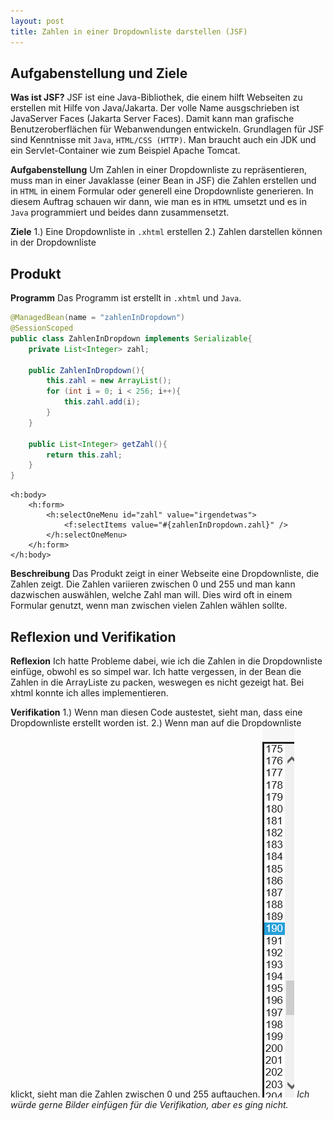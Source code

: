 ```yaml
---
layout: post
title: Zahlen in einer Dropdownliste darstellen (JSF)
---
```


## Aufgabenstellung und Ziele
**Was ist JSF?** 
JSF ist eine Java-Bibliothek, die einem hilft Webseiten zu erstellen mit Hilfe von Java/Jakarta. Der volle Name ausgschrieben ist JavaServer Faces (Jakarta Server Faces). 
Damit kann man grafische Benutzeroberflächen für Webanwendungen entwickeln. Grundlagen für JSF sind Kenntnisse mit `Java`, `HTML/CSS (HTTP)`. 
Man braucht auch ein JDK und ein Servlet-Container wie zum Beispiel Apache Tomcat.

**Aufgabenstellung**
Um Zahlen in einer Dropdownliste zu repräsentieren, muss man in einer Javaklasse (einer Bean in JSF) die Zahlen erstellen und in `HTML` in einem Formular oder generell eine Dropdownliste generieren. 
In diesem Auftrag schauen wir dann, wie man es in `HTML` umsetzt und es in `Java` programmiert und beides dann zusammensetzt.

**Ziele**
1.) Eine Dropdownliste in `.xhtml` erstellen
2.) Zahlen darstellen können in der Dropdownliste


## Produkt
**Programm**
Das Programm ist erstellt in `.xhtml` und `Java`.
```java
@ManagedBean(name = "zahlenInDropdown")
@SessionScoped
public class ZahlenInDropdown implements Serializable{
    private List<Integer> zahl;
    
    public ZahlenInDropdown(){
        this.zahl = new ArrayList();
        for (int i = 0; i < 256; i++){
            this.zahl.add(i);
        }
    }
    
    public List<Integer> getZahl(){
        return this.zahl;
    }
}
```

```xhtml
<h:body>
    <h:form>
        <h:selectOneMenu id="zahl" value="irgendetwas">
            <f:selectItems value="#{zahlenInDropdown.zahl}" />
        </h:selectOneMenu>
    </h:form>
</h:body>
```

**Beschreibung**
Das Produkt zeigt in einer Webseite eine Dropdownliste, die Zahlen zeigt. 
Die Zahlen variieren zwischen 0 und 255 und man kann dazwischen auswählen, welche Zahl man will. 
Dies wird oft in einem Formular genutzt, wenn man zwischen vielen Zahlen wählen sollte.


## Reflexion und Verifikation
**Reflexion**
Ich hatte Probleme dabei, wie ich die Zahlen in die Dropdownliste einfüge, obwohl es so simpel war. 
Ich hatte vergessen, in der Bean die Zahlen in die ArrayListe zu packen, weswegen es nicht gezeigt hat. 
Bei xhtml konnte ich alles implementieren. 

**Verifikation**
1.) Wenn man diesen Code austestet, sieht man, dass eine Dropdownliste erstellt worden ist.
2.) Wenn man auf die Dropdownliste klickt, sieht man die Zahlen zwischen 0 und 255 auftauchen.
![Dropdownmenü](https://github.com/AltayMetehan/AltayMetehan.github.io/raw/master/images/Screenshot%20(1).png)
*Ich würde gerne Bilder einfügen für die Verifikation, aber es ging nicht.*
